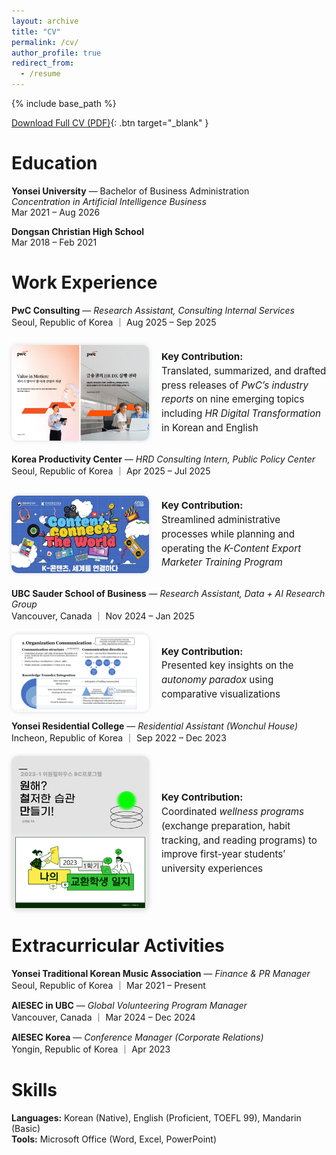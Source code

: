 ```yaml
---
layout: archive
title: "CV"
permalink: /cv/
author_profile: true
redirect_from:
  - /resume
---
```


{% include base_path %}

[Download Full CV (PDF)](/files/Chaeyoon_Kim_CV.pdf){: .btn target="_blank" }


Education
======
**Yonsei University** — Bachelor of Business Administration  
*Concentration in Artificial Intelligence Business*  
Mar 2021 – Aug 2026  

**Dongsan Christian High School**  
Mar 2018 – Feb 2021


Work Experience
======
**PwC Consulting** — *Research Assistant, Consulting Internal Services*  
Seoul, Republic of Korea ｜ Aug 2025 – Sep 2025  
<div style="display: flex; align-items: center; gap: 20px; margin-top: 20px;">
  <img src="/images/pwc_image.png" alt="pwc_image" style="width:220px; border-radius:10px; box-shadow: 0 0 6px rgba(0,0,0,0.15);">
  <div style="max-width: 500px; font-size: 0.95rem; line-height: 1.5;">
    <p><strong>Key Contribution:</strong><br>
    Translated, summarized, and drafted press releases of <em>PwC’s industry reports</em> on nine emerging topics including <em>HR Digital Transformation</em> in Korean and English
</p>
  </div>
</div>


**Korea Productivity Center** — *HRD Consulting Intern, Public Policy Center*  
Seoul, Republic of Korea ｜ Apr 2025 – Jul 2025  
<div style="display: flex; align-items: center; gap: 20px; margin-top: 20px;">
  <img src="/images/kpc_image.png" alt="kpc_image" style="width:220px; border-radius:10px; box-shadow: 0 0 6px rgba(0,0,0,0.15);">
  <div style="max-width: 500px; font-size: 0.95rem; line-height: 1.5;">
    <p><strong>Key Contribution:</strong><br>
    Streamlined administrative processes while planning and operating the <em>K-Content Export Marketer Training Program</em>
</p>
  </div>
</div>

**UBC Sauder School of Business** — *Research Assistant, Data + AI Research Group*  
Vancouver, Canada ｜ Nov 2024 – Jan 2025  
<div style="display: flex; align-items: center; gap: 20px; margin-top: 20px;">
  <img src="/images/ubc_image.png" alt="ubc_image" style="width:220px; border-radius:10px; box-shadow: 0 0 6px rgba(0,0,0,0.15);">
  <div style="max-width: 500px; font-size: 0.95rem; line-height: 1.5;">
    <p><strong>Key Contribution:</strong><br>
    Presented key insights on the <em>autonomy paradox</em> using comparative visualizations
</p>
  </div>
</div>

**Yonsei Residential College** — *Residential Assistant (Wonchul House)*  
Incheon, Republic of Korea ｜ Sep 2022 – Dec 2023  
<div style="display: flex; align-items: center; gap: 20px; margin-top: 20px;">
  <img src="/images/yonsei_image.png" alt="yonsei_image" style="width:220px; border-radius:10px; box-shadow: 0 0 6px rgba(0,0,0,0.15);">
  <div style="max-width: 500px; font-size: 0.95rem; line-height: 1.5;">
    <p><strong>Key Contribution:</strong><br>
    Coordinated <em>wellness programs</em> (exchange preparation, habit tracking, and reading programs) to improve first-year students’ university experiences
</p>
  </div>
</div>



Extracurricular Activities
======
**Yonsei Traditional Korean Music Association** — *Finance & PR Manager*  
Seoul, Republic of Korea ｜ Mar 2021 – Present  

**AIESEC in UBC** — *Global Volunteering Program Manager*  
Vancouver, Canada ｜ Mar 2024 – Dec 2024  

**AIESEC Korea** — *Conference Manager (Corporate Relations)*  
Yongin, Republic of Korea ｜ Apr 2023  


Skills
======
**Languages:** Korean (Native), English (Proficient, TOEFL 99), Mandarin (Basic)  
**Tools:** Microsoft Office (Word, Excel, PowerPoint)
